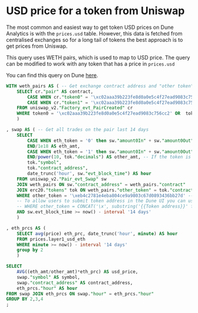 # USD price for a token from Uniswap

The most common and easiest way to get token USD prices on Dune Analytics is with the `prices.usd` table. However, this data is fetched from centralised exchanges so for a long tail of tokens the best approach is to get prices from Uniswap.

This query uses WETH pairs, which is used to map to USD price. The query can be modified to work with any token that has a price in `prices.usd`

You can find this query on Dune [here](https://explore.dune.xyz/queries/11050/source?p\_Token%20address=0xeb4c2781e4eba804ce9a9803c67d0893436bb27d).

```sql
WITH weth_pairs AS ( -- Get exchange contract address and "other token" for WETH
    SELECT cr."pair" AS contract, 
        CASE WHEN cr."token0" = '\xc02aaa39b223fe8d0a0e5c4f27ead9083c756cc2' then '0' ELSE '1' END  AS eth_token,
        CASE WHEN cr."token1" = '\xc02aaa39b223fe8d0a0e5c4f27ead9083c756cc2' then cr."token0" ELSE cr."token1" END  AS other_token 
    FROM uniswap_v2."Factory_evt_PairCreated" cr
    WHERE token0 = '\xc02aaa39b223fe8d0a0e5c4f27ead9083c756cc2' OR  token1 = '\xc02aaa39b223fe8d0a0e5c4f27ead9083c756cc2'
    )

, swap AS ( -- Get all trades on the pair last 14 days
    SELECT
        CASE WHEN eth_token = '0' then sw."amount0In" + sw."amount0Out" ELSE sw."amount1In" + sw."amount1Out"
        END/1e18 AS eth_amt, 
        CASE WHEN eth_token = '1' then sw."amount0In" + sw."amount0Out" ELSE sw."amount1In" + sw."amount1Out"
        END/power(10, tok."decimals") AS other_amt, -- If the token is not in the erc20.tokens list you can manually divide by 10^decimals
        tok."symbol",
        tok."contract_address",
        date_trunc('hour', sw."evt_block_time") AS hour
    FROM uniswap_v2."Pair_evt_Swap" sw
    JOIN weth_pairs ON sw."contract_address" = weth_pairs."contract"
    JOIN erc20."tokens" tok ON weth_pairs."other_token" = tok."contract_address"
    WHERE other_token = '\xeb4c2781e4eba804ce9a9803c67d0893436bb27d' --renBTC example
    -- To allow users to submit token address in the Dune UI you can use the below line:
    -- WHERE other_token = CONCAT('\x', substring('{{Token address}}' from 3))::bytea -- Allow user to input 0x... format and convert to \x... format
    AND sw.evt_block_time >= now() - interval '14 days'
    )

, eth_prcs AS (
    SELECT avg(price) eth_prc, date_trunc('hour', minute) AS hour
    FROM prices.layer1_usd_eth
    WHERE minute >= now() - interval '14 days'
    group by 2
    )

SELECT
    AVG((eth_amt/other_amt)*eth_prc) AS usd_price,
    swap."symbol" AS symbol,
    swap."contract_address" AS contract_address,
    eth_prcs."hour" AS hour
FROM swap JOIN eth_prcs ON swap."hour" = eth_prcs."hour"
GROUP BY 2,3,4
;
```
